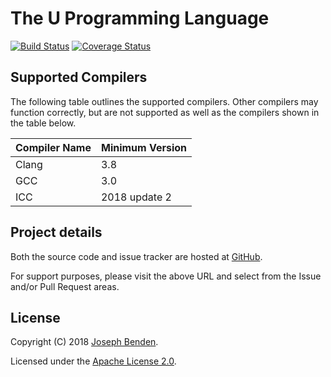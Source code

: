 # The U Programming Language

[![Build Status](https://travis-ci.org/jbenden/u-lang.svg?branch=master)](https://travis-ci.org/jbenden/u-lang)
[![Coverage Status](https://coveralls.io/repos/github/jbenden/u-lang/badge.svg?branch=master)](https://coveralls.io/github/jbenden/u-lang?branch=master)

## Supported Compilers

The following table outlines the supported compilers. Other
compilers may function correctly, but are not supported
as well as the compilers shown in the table below.

| Compiler Name | Minimum Version |
|---------------|-----------------|
| Clang         | 3.8             |
| GCC           | 3.0             |
| ICC           | 2018 update 2   |

## Project details

Both the source code and issue tracker are hosted at
[GitHub](https://github.com/jbenden/u-lang/).

For support purposes, please visit the above URL and select
from the Issue and/or Pull Request areas.

## License

Copyright (C) 2018 [Joseph Benden](mailto:joe@benden.us).

Licensed under the [Apache License 2.0](https://www.apache.org/licenses/LICENSE-2.0.html).

